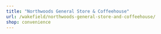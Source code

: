 ```yaml
---
title: "Northwoods General Store & Coffeehouse"
url: /wakefield/northwoods-general-store-and-coffeehouse/
shop: convenience
---
```

